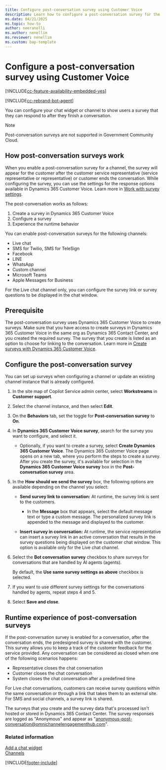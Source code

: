 ```yaml
---
title: Configure post-conversation survey using Customer Voice
description: Learn how to configure a post-conversation survey for the channels in your contact center.
ms.date: 04/21/2025
ms.topic: how-to
author: neeranelli
ms.author: nenellim
ms.reviewer: nenellim
ms.custom: bap-template
---
```


# Configure a post-conversation survey using Customer Voice

[!INCLUDE[cc-feature-availability-embedded-yes](../../includes/cc-feature-availability-embedded-yes.md)]

[!INCLUDE[cc-rebrand-bot-agent](../../includes/cc-rebrand-bot-agent.md)]


You can configure your chat widget or channel to show users a survey that they can respond to after they finish a conversation.

> [!NOTE]
> Post-conversation surveys are not supported in Government Community Cloud.

## How post-conversation surveys work

When you enable a post-conversation survey for a channel, the survey will appear for the customer after the customer service representative (service representative or representative) or customer ends the conversation. While configuring the survey, you can use the settings for the response options available in Dynamics 365 Customer Voice. Learn more in [Work with survey settings](/dynamics365/customer-voice/distribution-settings).

The post-conversation works as follows:

1. Create a survey in Dynamics 365 Customer Voice
2. Configure a survey
3. Experience the runtime behavior

You can enable post-conversation surveys for the following channels:

- Live chat
- SMS for Twilio, SMS for TeleSign
- Facebook
- LINE
- WhatsApp
- Custom channel
- Microsoft Teams
- Apple Messages for Business

For the Live chat channel only, you can configure the survey link or survey questions to be displayed in the chat window.

## Prerequisite

The post-conversation survey uses Dynamics 365 Customer Voice to create surveys. Make sure that you have access to create surveys in Dynamics 365 Customer Voice in the same org as Dynamics 365 Contact Center, and you created the required survey. The survey that you create is listed as an option to choose for linking to the conversation. Learn more in [Create surveys with Dynamics 365 Customer Voice](/dynamics365/customer-voice/create-survey).

## Configure the post-conversation survey

You can set up surveys when configuring a channel or update an existing channel instance that is already configured.

1. In the site map of Copilot Service admin center, select **Workstreams** in **Customer support**.
1. Select the channel instance, and then select **Edit**.
1. On the **Behaviors** tab, set the toggle for **Post-conversation survey** to **On**.
1. In **Dynamics 365 Customer Voice survey**, search for the survey you want to configure, and select it.
    - Optionally, if you want to create a survey, select **Create Dynamics 365 Customer Voice**. The Dynamics 365 Customer Voice page opens on a new tab, where you perform the steps to create a survey. After you create the survey, it's available for selection in the **Dynamics 365 Customer Voice survey** box in the **Post-conversation survey** area.

1. In the **How should we send the survey** box, the following options are available depending on the channel you select:
    - **Send survey link to conversation:** At runtime, the survey link is sent to the customers.

       - In the **Message** box that appears, select the default message text or type a custom message. The personalized survey link is appended to the message and displayed to the customer.
    - **Insert survey in conversation:** At runtime, the service representative can insert a survey link in an active conversation that results in the survey questions being displayed on the customer chat window. This option is available only for the Live chat channel.

1. Select the **Bot conversation survey** checkbox to share surveys for conversations that are handled by AI agents (agents).

   By default, the **Use same survey settings as above** checkbox is selected.

1. If you want to use different survey settings for the conversations handled by agents, repeat steps 4 and 5.
1. Select **Save and close**.

## Runtime experience of post-conversation surveys

If the post-conversation survey is enabled for a conversation, after the conversation ends, the predesigned survey is shared with the customer. This survey allows you to keep a track of the customer feedback for the service provided. Any conversation can be considered as closed when one of the following scenarios happens:

- Representative closes the chat conversation
- Customer closes the chat conversation
- System closes the chat conversation after a predefined time

For Live chat conversations, customers can receive survey questions within the same conversation or through a link that takes them to an external site. For SMS and social channels, a survey link is shared.

The surveys that you create and the survey data that's processed isn't hosted or stored in Dynamics 365 Contact Center. The survey responses are logged as "Anonymous" and appear as "anonymous-post-conversation@omnichannelengagementhub.com".

### Related information

[Add a chat widget](add-chat-widget.md)  
[Channels](../use/channels.md)  


[!INCLUDE[footer-include](../../includes/footer-banner.md)]
